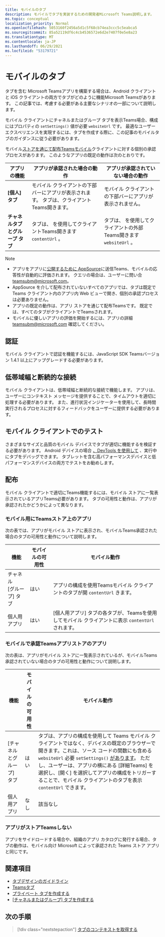 ```yaml
---
title: モバイルのタブ
description: モバイルでタブを実装するための開発者Microsoft Teams説明します。
ms.topic: conceptual
localization_priority: Normal
ms.openlocfilehash: 5053160f2456a5d1c5f68cb74ea3ccc5c5eabca5
ms.sourcegitcommit: 85a52119df6c4cb4536572e6d2e7407f0e5e8a23
ms.translationtype: MT
ms.contentlocale: ja-JP
ms.lasthandoff: 06/29/2021
ms.locfileid: "53179721"
---
```

# <a name="tabs-on-mobile"></a>モバイルのタブ

タブを含む Microsoft Teamsアプリを構築する場合は、Android クライアントと iOS クライアントの両方でタブがどのように機能Microsoft Teamsがあります。 この記事では、考慮する必要がある主要なシナリオの一部について説明します。

モバイル クライアントにチャネルまたはグループ タブを表示Teams場合、構成にはプロパティの `setSettings()` 値が必要 `websiteUrl` です。 最適なユーザー エクスペリエンスを実現するには、タブを作成する際に、この記事のモバイルタブのガイダンスに従う必要があります。

モバイル[ストアを通じて配布Teamsモバイル](~/concepts/deploy-and-publish/appsource/publish.md)クライアントに対する個別の承認プロセスがあります。 このようなアプリの既定の動作は次のとおりです。

| **アプリの機能** | **アプリが承認された場合の動作** | **アプリが承認されていない場合の動作** |
| --- | --- | --- |
| **[個人] タブ** | モバイル クライアントの下部バーにアプリが表示されます。 タブは、クライアントTeams開きます。 | モバイル クライアントの下部バーにアプリが表示されません。 |
| **チャネルタブとグループ タブ** | タブは、 を使用してクライアントTeams開きます `contentUrl` 。 | タブは、 を使用してクライアントの外部Teams開きます `websiteUrl` 。 |

> [!NOTE]
> * アプリをアプリに[公開するために AppSource](https://appsource.microsoft.com)に送信Teams、モバイルの応答性が自動的に評価されます。 クエリの場合は、ユーザーに問い合 teamsubm@microsoft.com。
> * AppSource を介して配布されていないすべてのアプリでは、タブは既定で Teams クライアント内のアプリ内 Web ビューで開き、個別の承認プロセスは必要ありません。
> * アプリの既定の動作は、アプリ ストアを通じて配布Teamsです。 既定では、すべてのタブがクライアントでTeamsされます。
> * モバイルに優しいアプリの評価を開始するには、アプリの詳細 teamsubm@microsoft.com 確認してください。

## <a name="authentication"></a>認証

モバイル クライアントで認証を機能するには、JavaScript SDK Teamsバージョン 1.4.1 以上にアップグレードする必要があります。

## <a name="low-bandwidth-and-intermittent-connections"></a>低帯域幅と断続的な接続

モバイル クライアントは、低帯域幅と断続的な接続で機能します。 アプリは、ユーザーにコンテキスト メッセージを提供することで、タイムアウトを適切に処理する必要があります。 また、進行状況インジケーターを使用して、長時間実行されるプロセスに対するフィードバックをユーザーに提供する必要があります。

## <a name="testing-on-mobile-clients"></a>モバイル クライアントでのテスト

さまざまなサイズと品質のモバイル デバイスでタブが適切に機能するを検証する必要があります。 Android デバイスの場合 [、DevTools を使用して](~/tabs/how-to/developer-tools.md) 、実行中にタブをデバッグできます。 タブレットを含む高パフォーマンスデバイスと低パフォーマンスデバイスの両方でテストをお勧めします。

## <a name="distribution"></a>配布

モバイル クライアントで適切にTeams機能するには、モバイル ストアに一覧表示されているアプリTeams必要があります。 タブの可用性と動作は、アプリが承認されたかどうかによって異なります。

### <a name="apps-on-teams-store-approved-for-mobile"></a>モバイル用にTeamsストア上のアプリ

次の表では、アプリがモバイル ストアに表示され、モバイルTeams承認された場合のタブの可用性と動作について説明します。

|機能   |モバイルの可用性   |モバイル動作|
|----------|-----------|------------|
|チャネル <br /> [グループ] タブ|はい|アプリの構成を使用Teamsモバイル クライアントのタブが開 `contentUrl` きます。|
|個人用アプリ|はい|[個人用アプリ] タブの各タブが、Teamsを使用してモバイル クライアントに表示 `contentUrl` されます。|

### <a name="apps-on-teams-store-not-approved-for-mobile"></a>モバイルで承認Teamsアプリストアのアプリ

次の表は、アプリがモバイル ストアに一覧表示されているが、モバイルTeams承認されていない場合のタブの可用性と動作について説明します。

| 機能 | モバイルの可用性 | モバイル動作 |
|----------|-----------|------------|
|[チャネルとグループ] タブ|はい|タブは、アプリの構成を使用して Teams モバイル クライアントではなく、デバイスの既定のブラウザーで開きます。これは、ソース コードの関数にも含める `websiteUrl` 必要 `setSettings()` [があります](/javascript/api/@microsoft/teams-js/settings?view=msteams-client-js-latest#functions&preserve-view=true)。 ただし、ユーザーは、アプリの横にある [詳細Teams] を選択し、[開く] を選択してアプリの構成をトリガーすることで、モバイル クライアントのタブを表示 `contentUrl` できます。|
|個人用アプリ|なし|該当なし|

### <a name="apps-not-on-teams-store"></a>アプリがストアTeamsしない

アプリをサイドロードする場合や、組織のアプリ カタログに発行する場合、タブの動作は、モバイル向け Microsoft によって承認された Teams ストア アプリと同じです。

## <a name="see-also"></a>関連項目

* [タブデザインのガイドライン](~/tabs/design/tabs.md)
* [Teamsタブ](~/tabs/what-are-tabs.md)
* [プライベート タブを作成する](~/tabs/how-to/create-personal-tab.md)
* [[チャネルまたはグループ] タブを作成する](~/tabs/how-to/create-channel-group-tab.md)

## <a name="next-step"></a>次の手順

> [!div class="nextstepaction"]
> [タブのコンテキストを取得する](~/tabs/how-to/access-teams-context.md)
